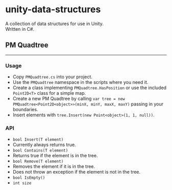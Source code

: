 # unity-data-structures
A collection of data structures for use in Unity.  
Written in C#.

## PM Quadtree
-------------------------------------

### Usage
* Copy `PMQuadtree.cs` into your project.
* Use the `PMQuadtree` namespace in the scripts where you need it.
* Create a class implementing `PMQuadtree.HasPosition` or use the included `Point2D<T>` class for a simple map.
* Create a new PM Quadtree by calling `var tree = new PMQuadtree<Point2D<object>>(minX, minY, maxX, maxY)`
passing in your boundaries.
* Insert elements with `tree.Insert(new Point<object>(1, 1, null))`.

### API
* `bool Insert(T element)`
 * Currently always returns true.
* `bool Contains(T element)`
 * Returns true if the element is in the tree.
* `bool Remove(T element)`  
 * Removes the element if it is in the tree.
 * Does not throw an exception if the element is not in the tree.
* `bool IsEmpty()`
* `int size`
